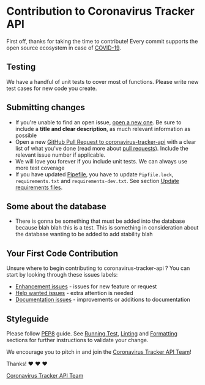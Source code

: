 # Contribution to Coronavirus Tracker API

First off, thanks for taking the time to contribute!
Every commit supports the open source ecosystem in case of [COVID-19](https://en.wikipedia.org/wiki/2019%E2%80%9320_coronavirus_pandemic).

## Testing

We have a handful of unit tests to cover most of functions.
Please write new test cases for new code you create.

## Submitting changes

* If you're unable to find an open issue, [open a new one](https://github.com/ExpDev07/coronavirus-tracker-api/issues/new). Be sure to include a **title and clear description**, as much relevant information as possible
* Open  a new [GitHub Pull Request to coronavirus-tracker-api](https://github.com/ExpDev07/coronavirus-tracker-api/pulls) with a clear list of what you've done (read more about [pull requests](http://help.github.com/pull-requests/)). Include the relevant issue number if applicable.
* We will love you forever if you include unit tests. We can always use more test coverage
* If you have updated [Pipefile](./Pipfile), you have to update `Pipfile.lock`, `requirements.txt` and `requirements-dev.txt`. See section [Update requirements files](./README.md#update-requirements-files).

## Some about the database

* There is gonna be something that must be added into the database because blah blah this is a test. This is something in consideration about the database wanting to be added to add stability blah 

## Your First Code Contribution

Unsure where to begin contributing to coronavirus-tracker-api ? You can start by looking through these issues labels:

* [Enhancement issues](https://github.com/ExpDev07/coronavirus-tracker-api/labels/enhancement) - issues for new feature or request
* [Help wanted issues](https://github.com/ExpDev07/coronavirus-tracker-api/labels/help%20wanted) -  extra attention is needed
* [Documentation issues](https://github.com/ExpDev07/coronavirus-tracker-api/labels/documentation) - improvements or additions to documentation

## Styleguide

Please follow [PEP8](https://www.python.org/dev/peps/pep-0008/) guide.
See [Running Test](./README.md#running-tests), [Linting](./README.md#linting) and [Formatting](./README.md#formatting) sections for further instructions to validate your change.


We encourage you to pitch in and join the [Coronavirus Tracker API Team](https://github.com/ExpDev07/coronavirus-tracker-api#contributors-)!

Thanks! :heart: :heart: :heart:

[Coronavirus Tracker API Team](https://github.com/ExpDev07/coronavirus-tracker-api#contributors-)

